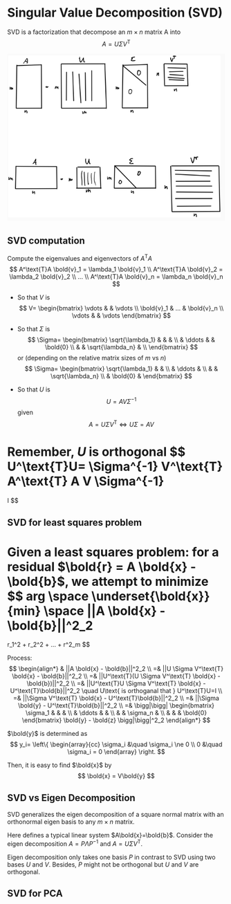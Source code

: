 # Singular Value Decomposition (SVD)

SVD is a factorization that decompose an $m \times n$ matrix A into
$$
A=U \Sigma V^\text{T}
$$

![svd](imgs/svd.png "svd")

## SVD computation

Compute the eigenvalues and eigenvectors of $A^\text{T}A$
$$
A^\text{T}A \bold{v}_1 = \lambda_1 \bold{v}_1
\\
A^\text{T}A \bold{v}_2 = \lambda_2 \bold{v}_2
\\
...
\\
A^\text{T}A \bold{v}_n = \lambda_n \bold{v}_n
$$

* So that $V$ is
$$
V=
\begin{bmatrix}
    \vdots & & \vdots \\
    \bold{v}_1 & ... & \bold{v}_n \\
    \vdots & & \vdots
\end{bmatrix}
$$

* So that $\Sigma$ is
$$
\Sigma=
\begin{bmatrix}
    \sqrt{\lambda_1} & & & \\
     & \ddots & & \bold{0} \\
     & & \sqrt{\lambda_n} & \\
\end{bmatrix}
$$
or (depending on the relative matrix sizes of $m$ vs $n$)
$$
\Sigma=
\begin{bmatrix}
    \sqrt{\lambda_1} & & \\
     & \ddots & \\
     & & \sqrt{\lambda_n} \\
     & \bold{0} &
\end{bmatrix}
$$

* So that $U$ is 
$$
U=A V \Sigma^{-1}
$$
given
$$
A=U \Sigma V^\text{T}
\Leftrightarrow
U \Sigma = A V
$$

Remember, $U$ is orthogonal
$$
U^\text{T}U=
\Sigma^{-1} V^\text{T} A^\text{T} A V \Sigma^{-1}
=
I
$$


## SVD for least squares problem

Given a least squares problem:
for a residual $\bold{r} = A \bold{x} - \bold{b}$, we attempt to minimize
$$
arg \space \underset{\bold{x}}{min} \space
||A \bold{x} - \bold{b}||^2_2
=
r_1^2 + r_2^2 + ... + r^2_m
$$

Process:
$$
\begin{align*}
& ||A \bold{x} - \bold{b}||^2_2
\\ =& 
||U \Sigma V^\text{T} \bold{x} - \bold{b}||^2_2
\\ =&
||U^\text{T}(U \Sigma V^\text{T} \bold{x} - \bold{b})||^2_2
\\ =& 
||U^\text{T}U \Sigma V^\text{T} \bold{x} - U^\text{T}\bold{b}||^2_2
\quad U\text{ is orthoganal that } U^\text{T}U=I
\\ =&
||\Sigma V^\text{T} \bold{x} - U^\text{T}\bold{b}||^2_2
\\ =&
||\Sigma \bold{y} - U^\text{T}\bold{b}||^2_2
\\ =&
\bigg|\bigg|
\begin{bmatrix}
    \sigma_1 & & & \\
     & \ddots & & \\
    & & \sigma_n & \\
    & & & \bold{0}
\end{bmatrix}
\bold{y} - \bold{z}
\bigg|\bigg|^2_2
\end{align*}
$$

$\bold{y}$ is determined as
$$
y_i=
\left\{
    \begin{array}{cc}
        \sigma_i &\quad \sigma_i \ne 0 
        \\
        0 &\quad \sigma_i = 0 
    \end{array}
\right.
$$

Then, it is easy to find $\bold{x}$ by
$$
\bold{x} = V\bold{y}
$$

## SVD vs Eigen Decomposition

SVD generalizes the eigen decomposition of a square normal matrix with an orthonormal eigen basis to any $m \times n$ matrix.

Here defines a typical linear system $A\bold{x}=\bold{b}$.
Consider the eigen decomposition $A = P\Lambda P^{-1}$ and $A=U\Sigma V^\text{T}$.

Eigen decomposition only takes one basis $P$ in contrast to SVD using two bases $U$ and $V$. Besides, $P$ might not be orthogonal but $U$ and $V$ are orthogonal.

## SVD for PCA